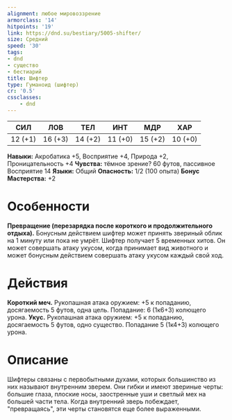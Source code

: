 ```yaml
---
alignment: любое мировоззрение
armorclass: '14'
hitpoints: '19'
link: https://dnd.su/bestiary/5005-shifter/
size: Средний
speed: '30'
tags:
- dnd
- существо
- бестиарий
title: Шифтер
type: Гуманоид (шифтер)
cr: '0.5'
cssclasses:
    - dnd
---
```



| СИЛ | ЛОВ | ТЕЛ | ИНТ | МДР | ХАР |
|---|---|---|---|---|---|
| 12 (+1) | 16 (+3) | 14 (+2) | 11 (+0) | 15 (+2) | 10 (+0) |
**Навыки:** Акробатика +5, Восприятие +4, Природа +2, Проницательность +4
**Чувства:** тёмное зрение? 60 футов, пассивное Восприятие 14
**Языки:** Общий
**Опасность:** 1/2 (100 опыта)
**Бонус Мастерства:** +2


# Особенности
**Превращение (перезарядка после короткого и продолжительного отдыха).** Бонусным действием шифтер может принять звериный облик на 1 минуту или пока не умрёт. Шифтер получает 5 временных хитов. Он может совершать атаку укусом, когда принимает вид животного и может бонусным действием совершать атаку укусом каждый свой ход.


# Действия
**Короткий меч.** Рукопашная атака оружием: +5 к попаданию, досягаемость 5 футов, одна цель. Попадание: 6 (1к6+3) колющего урона.
**Укус.** Рукопашная атака оружием: +5 к попаданию, досягаемость 5 футов, одно существо. Попадание 5 (1к4+3) колющего урона.


# Описание
Шифтеры связаны с первобытными духами, которых большинство из них называют внутренним зверем. Они гибки и имеют звериные черты: большие глаза, плоские носы, заостренные уши и светлый мех на большей части тела. Когда внутренний зверь побеждает, "превращаясь", эти черты становятся еще более выраженными.